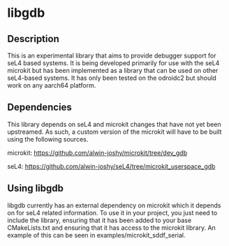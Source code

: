 # libgdb

## Description

This is an experimental library that aims to provide debugger support for seL4 based systems. It is being developed
primarily for use with the seL4 microkit but has been implemented as a library that can be used on other
seL4-based systems. It has only been tested on the odroidc2 but should work on any aarch64 platform.

## Dependencies

This library depends on seL4 and microkit changes that have not yet been upstreamed. As such, a custom version of the
microkit will have to be built using the following sources.

microkit: https://github.com/alwin-joshy/microkit/tree/dev_gdb

seL4: https://github.com/alwin-joshy/seL4/tree/microkit_userspace_gdb

## Using libgdb

libgdb currently has an external dependency on microkit which it depends on for seL4 related information.
To use it in your project, you just need to include the library, ensuring that it has been added to your
base CMakeLists.txt and ensuring that it has access to the microkit library. An example of this can be 
seen in examples/microkit_sddf_serial.